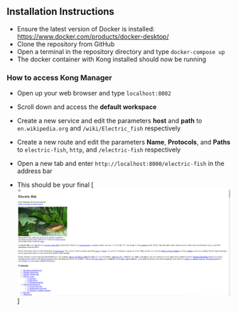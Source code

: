 ## Installation Instructions

- Ensure the latest version of Docker is installed: https://www.docker.com/products/docker-desktop/
- Clone the repository from GitHub
- Open a terminal in the repository directory and type `docker-compose up`
- The docker container with Kong installed should now be running

### How to access Kong Manager
- Open up your web browser and type ``localhost:8002``
- Scroll down and access the **default workspace**
- Create a new service and edit the parameters **host** and **path** to ``en.wikipedia.org`` and ``/wiki/Electric_fish`` respectively
- Create a new route and edit the parameters **Name**, **Protocols**, and **Paths** to ``electric-fish``, ``http``, and ``/electric-fish`` respectively

- Open a new tab and enter ``http://localhost:8000/electric-fish`` in the address bar
- This should be your final [![outcome](https://github.com/AshFernandes-IW/docker-build-in-kong/blob/main/fish.png)]
